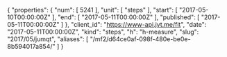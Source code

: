 {
  "properties": {
    "num": [
      5241
    ],
    "unit": [
      "steps"
    ],
    "start": [
      "2017-05-10T00:00:00Z"
    ],
    "end": [
      "2017-05-11T00:00:00Z"
    ],
    "published": [
      "2017-05-11T00:00:00Z"
    ]
  },
  "client_id": "https://www-api.jvt.me/fit",
  "date": "2017-05-11T00:00:00Z",
  "kind": "steps",
  "h": "h-measure",
  "slug": "2017/05/jumqt",
  "aliases": [
    "/mf2/d64ce0af-098f-480e-be0e-8b594017a854/"
  ]
}
